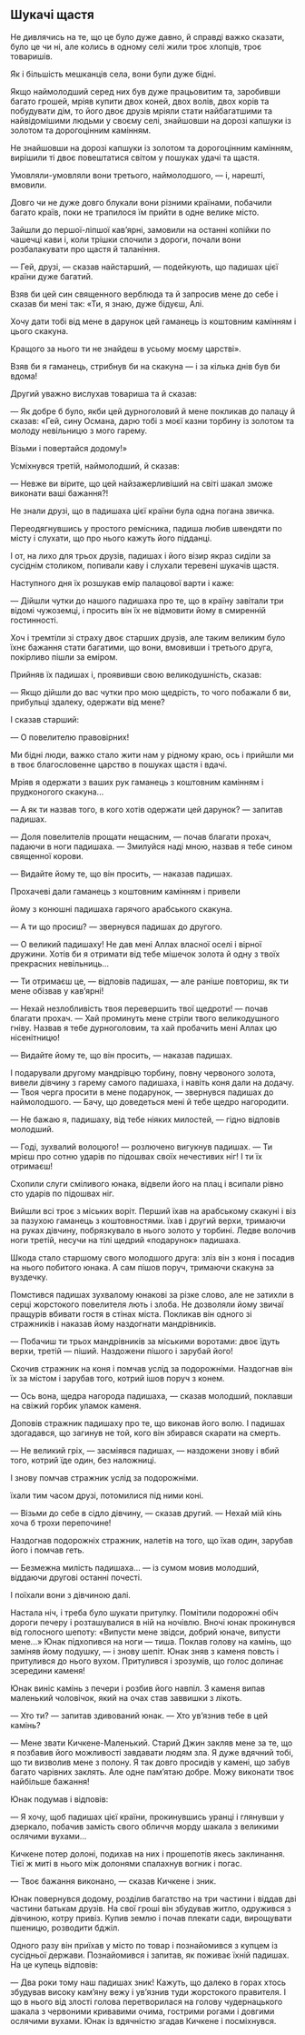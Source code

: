 ## Шукачі щастя

Не дивлячись на те, що це було дуже давно, й справді важко сказати, було це чи ні, але колись в одному селі жили троє хлопців, троє товаришів.

Як і більшість мешканців села, вони були дуже бідні.

Якщо наймолодший серед них був дуже працьовитим та, заробивши багато грошей, мріяв купити двох коней, двох волів, двох корів та побудувати дім, то його двоє друзів мріяли стати найбагатшими та найвідомішими людьми у своєму селі, знайшовши на дорозі капшуки із золотом та дорогоцінним камінням.

Не знайшовши на дорозі капшуки із золотом та дорогоцінним камінням, вирішили ті двоє повештатися світом у пошуках удачі та щастя.

Умовляли-умовляли вони третього, наймолодшого, — і, нарешті, вмовили.

Довго чи не дуже довго блукали вони різними країнами, побачили багато країв, поки не трапилося їм прийти в одне велике місто.

Зайшли до першої-ліпшої кав’ярні, замовили на останні копійки по чашечці кави і, коли трішки спочили з дороги, почали вони розбалакувати про щастя й таланіння.

— Гей, друзі, — сказав найстарший, — подейкують, що падишах цієї країни дуже багатий.

Взяв би цей син священного верблюда та й запросив мене до себе і сказав би мені так: «Ти, я знаю, дуже бідуєш, Алі.

Хочу дати тобі від мене в дарунок цей гаманець із коштовним камінням і цього скакуна.

Кращого за нього ти не знайдеш в усьому моєму царстві».

Взяв би я гаманець, стрибнув би на скакуна — і за кілька днів був би вдома!

Другий уважно вислухав товариша та й сказав:

— Як добре б було, якби цей дурноголовий й мене покликав до палацу й сказав: «Гей, сину Османа, дарю тобі з моєї казни торбину із золотом та молоду невільницю з мого гарему.

Візьми і повертайся додому!»

Усміхнувся третій, наймолодший, й сказав:

— Невже ви вірите, що цей найзажерливіший на світі шакал зможе виконати ваші бажання?!

Не знали друзі, що в падишаха цієї країни була одна погана звичка.

Переодягнувшись у простого ремісника, падиша любив швендяти по місту і слухати, що про нього кажуть його підданці.

І от, на лихо для трьох друзів, падишах і його візир якраз сиділи за сусіднім столиком, попивали каву і слухали теревені шукачів щастя.

Наступного дня їх розшукав емір палацової варти і каже:

— Дійшли чутки до нашого падишаха про те, що в країну завітали три відомі чужоземці, і просить він їх не відмовити йому в смиренній гостинності.

Хоч і тремтіли зі страху двоє старших друзів, але таким великим було їхнє бажання стати багатими, що вони, вмовивши і третього друга, покірливо пішли за еміром.

Прийняв їх падишах і, проявивши свою великодушність, сказав:

— Якщо дійшли до вас чутки про мою щедрість, то чого побажали б ви, прибульці здалеку, одержати від мене?

І сказав старший:

— О повелителю правовірних!

Ми бідні люди, важко стало жити нам у рідному краю, ось і прийшли ми в твоє благословенне царство в пошуках щастя і вдачі.

Мріяв я одержати з ваших рук гаманець з коштовним камінням і прудконогого скакуна...

— А як ти назвав того, в кого хотів одержати цей дарунок? — запитав падишах.

— Доля повелителів прощати нещасним, — почав благати прохач, падаючи в ноги падишаха. — Змилуйся наді мною, назвав я тебе сином священної корови.

— Видайте йому те, що він просить, — наказав падишах.

Прохачеві дали гаманець з коштовним камінням і привели

йому з конюшні падишаха гарячого арабського скакуна.

— А ти що просиш? — звернувся падишах до другого.

— О великий падишаху!
Не дав мені Аллах власної оселі і вірної дружини.
Хотів би я отримати від тебе мішечок золота й одну з твоїх прекрасних невільниць...

— Ти отримаєш це, — відповів падишах, — але раніше повториш, як ти мене обізвав у кав’ярні!

— Нехай незлобливість твоя перевершить твої щедроти! — почав благати прохач. — Хай проминуть мене стріли твого великодушного гніву.
Назвав я тебе дурноголовим, та хай пробачить мені Аллах цю нісенітницю!

— Видайте йому те, що він просить, — наказав падишах.

І подарували другому мандрівцю торбину, повну червоного золота, вивели дівчину з гарему самого падишаха, і навіть коня дали на додачу. — Твоя черга просити в мене подарунок, — звернувся падишах до наймолодшого. — Бачу, що доведеться мені й тебе щедро нагородити.

— Не бажаю я, падишаху, від тебе ніяких милостей, — гідно відповів молодший.

— Годі, зухвалий волоцюго! — розлючено вигукнув падишах. — Ти мрієш про сотню ударів по підошвах своїх нечестивих ніг!
І ти їх отримаєш!

Схопили слуги сміливого юнака, відвели його на плац і всипали рівно сто ударів по підошвах ніг.

Вийшли всі троє з міських воріт.
Перший їхав на арабському скакуні і віз за пазухою гаманець з коштовностями.
їхав і другий верхи, тримаючи на руках дівчину, побрязкувало в нього золото у торбині.
Ледве волочив ноги третій, несучи на тілі щедрий «подарунок» падишаха.

Шкода стало старшому свого молодшого друга: зліз він з коня і посадив на нього побитого юнака.
А сам пішов поруч, тримаючи скакуна за вуздечку.

Помстився падишах зухвалому юнакові за різке слово, але не затихли в серці жорстокого повелителя лють і злоба.
Не дозволяли йому звичаї пращурів вбивати гостя в стінах міста.
Покликав він одного зі стражників і наказав йому наздогнати мандрівників.

— Побачиш ти трьох мандрівників за міськими воротами: двоє їдуть верхи, третій — піший.
Наздожени пішого і зарубай його!

Скочив стражник на коня і помчав услід за подорожніми.
Наздогнав він їх за містом і зарубав того, котрий ішов поруч з конем.

— Ось вона, щедра нагорода падишаха, — сказав молодший, поклавши на свіжий горбик уламок каменя.

Доповів стражник падишаху про те, що виконав його волю.
І падишах здогадався, що загинув не той, кого він збирався скарати на смерть.

— Не великий гріх, — засміявся падишах, — наздожени знову і вбий того, котрий їде один, без наложниці.

І знову помчав стражник услід за подорожніми.

їхали тим часом друзі, потомилися під ними коні.

— Візьми до себе в сідло дівчину, — сказав другий. — Нехай мій кінь хоча б трохи перепочине!

Наздогнав подорожніх стражник, налетів на того, що їхав один, зарубав його і помчав геть.

— Безмежна милість падишаха... — із сумом мовив молодший, віддаючи другові останні почесті.

І поїхали вони з дівчиною далі.

Настала ніч, і треба було шукати притулку.
Помітили подорожні обіч дороги печеру і розташувалися в ній на ночівлю.
Вночі юнак прокинувся від голосного шепоту: «Випусти мене звідси, добрий юначе, випусти мене...» Юнак підхопився на ноги — тиша.
Поклав голову на камінь, що заміняв йому подушку, — і знову шепіт.
Юнак зняв з каменя повсть і притулився до нього вухом.
Притулився і зрозумів, що голос долинає зсередини каменя!

Юнак виніс камінь з печери і розбив його навпіл.
З каменя випав маленький чоловічок, який на очах став заввишки з лікоть.

— Хто ти? — запитав здивований юнак. — Хто ув’язнив тебе в цей камінь?

— Мене звати Кичкене-Маленький.
Старий Джин закляв мене за те, що я позбавив його можливості завдавати людям зла.
Я дуже вдячний тобі, що ти визволив мене з полону.
Я так довго просидів у камені, що забув багато чарівних заклять.
Але одне пам’ятаю добре.
Можу виконати твоє найбільше бажання!

Юнак подумав і відповів:

— Я хочу, щоб падишах цієї країни, прокинувшись уранці і глянувши у дзеркало, побачив замість свого обличчя морду шакала з великими ослячими вухами...

Кичкене потер долоні, подихав на них і прошепотів якесь заклинання.
Тієї ж миті в нього між долонями спалахнув вогник і погас.

— Твоє бажання виконано, — сказав Кичкене і зник.

Юнак повернувся додому, розділив багатство на три частини і віддав дві частини батькам друзів.
На свої гроші він збудував житло, одружився з дівчиною, котру привіз.
Купив землю і почав плекати сади, вирощувати пшеницю, розводити бджіл.

Одного разу він приїхав у місто по товар і познайомився з купцем із сусідньої держави.
Познайомився і запитав, як поживає їхній падишах.
На це купець відповів:

— Два роки тому наш падишах зник!
Кажуть, що далеко в горах хтось збудував високу кам’яну вежу і ув’язнив туди жорстокого правителя.
І що в нього від злості голова перетворилася на голову чудернацького шакала з червоними кривавими очима, гострими рогами і довгими ослячими вухами.
Юнак із вдячністю згадав Кичкене і посміхнувся.
